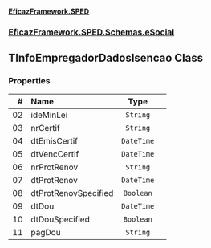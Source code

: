 #### [EficazFramework.SPED](EficazFrameworkSPED.md 'EficazFramework SPED')
### [EficazFramework.SPED.Schemas.eSocial](EficazFramework.SPED.Schemas.eSocial.md 'EficazFramework.SPED.Schemas.eSocial')

## TInfoEmpregadorDadosIsencao Class
### Properties

| # | Name | Type | |
| ---: | :--- | :---: | :--- |
| 02 | ideMinLei | `String` |  |
| 03 | nrCertif | `String` |  |
| 04 | dtEmisCertif | `DateTime` |  |
| 05 | dtVencCertif | `DateTime` |  |
| 06 | nrProtRenov | `String` |  |
| 07 | dtProtRenov | `DateTime` |  |
| 08 | dtProtRenovSpecified | `Boolean` |  |
| 09 | dtDou | `DateTime` |  |
| 10 | dtDouSpecified | `Boolean` |  |
| 11 | pagDou | `String` |  |
